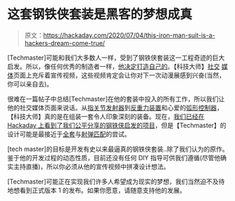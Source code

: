 # 这套钢铁侠套装是黑客的梦想成真

> 原文：<https://hackaday.com/2020/07/04/this-iron-man-suit-is-a-hackers-dream-come-true/>

[Techmaster]可能和我们大多数人一样，受到了钢铁侠套装这一工程奇迹的巨大启发。所以，像任何优秀的制造者一样，[他决定打造自己的](https://www.instagram.com/techmaster_2020/)。【科技大师】[社交](https://www.tiktok.com/@techmaster_2020) [媒体](https://www.instagram.com/techmaster_2020/)页面上充斥着宣传视频，这些视频肯定会让你对下一次动漫展感到兴奋(当然，你可以亲自去)。

很难在一篇帖子中总结[Techmaster]在他的套装中投入的所有工作，所以我们让他的社交媒体页面来说话。从[指关节发射器](https://www.instagram.com/p/CAJaNCCJEvJ/)到[反重力装置](https://www.tiktok.com/@techmaster_2020/video/6839427675673791749?lang=en)和心爱的[弧形控制器](https://www.instagram.com/p/B9Zsbv0p8Ww/)，【科技大师】真的是在组装一套令人印象深刻的装备。现在，[我们已经在 Hackaday 上看到了我们公平分享的](https://hackaday.com/2013/11/12/a-simple-servo-hack-for-an-iron-man-helmet/)[钢铁侠启发的项目](https://hackaday.com/2011/07/14/incredible-1000-mw-iron-man-repulsor-beam/)，但是【Techmaster】的设计可能是最接近于[全套](https://hackaday.com/2017/02/09/iron-man-in-iron/)与[射弹匹配](https://www.tiktok.com/@techmaster_2020/video/6829022931985698054?lang=en)的尝试。

[tech master]的目标是开发有史以来最逼真的钢铁侠套装..除了我们认为的原作。鉴于他的开发过程的动态性质，目前还没有任何 DIY 指导可供我们遵循(尽管他确实主持直播)，所以你必须从他的宣传视频中拼凑设计想法。

[Techmaster]可能正在实现我们许多人希望成为现实的梦想，我们当然迫不及待地想看到正式版本 1 的发布。如果你愿意，请随意支持他的发展。